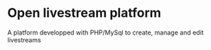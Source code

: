Open livestream platform
======================

A platform developped with PHP/MySql to create, manage and edit livestreams
